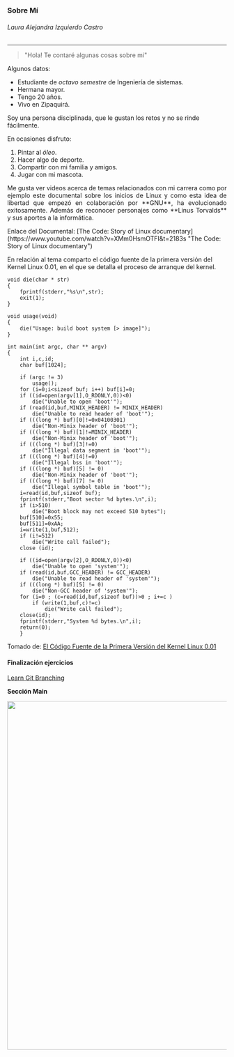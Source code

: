 ### Sobre Mí
###### Laura Alejandra Izquierdo Castro
-----------------
> "Hola! Te contaré algunas cosas sobre mi"

Algunos datos:
- Estudiante de *octavo semestre* de Ingeniería de sistemas.
- Hermana mayor.
- Tengo 20 años.
- Vivo en Zipaquirá.

Soy una persona disciplinada, que le gustan los retos y no se rinde fácilmente.

En ocasiones disfruto:
1. Pintar al *óleo*.
2. Hacer algo de deporte.
3. Compartir con mi familia y amigos.
4. Jugar con mi mascota.

<div style="text-align: justify"> Me gusta ver videos acerca de temas relacionados con mi carrera como por ejemplo este documental sobre los inicios de Linux y como esta idea de libertad que empezó en colaboración por **GNU**, ha evolucionado exitosamente. Además de reconocer personajes como **Linus Torvalds** y sus aportes a la informática. </div>
<p>
Enlace del Documental: [The Code: Story of Linux documentary](https://www.youtube.com/watch?v=XMm0HsmOTFI&t=2183s "The Code: Story of Linux documentary")
</p>

En relación al tema comparto el código fuente de la primera versión del Kernel Linux 0.01, en el que se detalla el proceso de arranque del kernel.

```
void die(char * str)
{
	fprintf(stderr,"%s\n",str);
	exit(1);
}

void usage(void)
{
	die("Usage: build boot system [> image]");
}

int main(int argc, char ** argv)
{
	int i,c,id;
	char buf[1024];

	if (argc != 3)
		usage();
	for (i=0;i<sizeof buf; i++) buf[i]=0;
	if ((id=open(argv[1],O_RDONLY,0))<0)
		die("Unable to open 'boot'");
	if (read(id,buf,MINIX_HEADER) != MINIX_HEADER)
		die("Unable to read header of 'boot'");
	if (((long *) buf)[0]!=0x04100301)
		die("Non-Minix header of 'boot'");
	if (((long *) buf)[1]!=MINIX_HEADER)
		die("Non-Minix header of 'boot'");
	if (((long *) buf)[3]!=0)
		die("Illegal data segment in 'boot'");
	if (((long *) buf)[4]!=0)
		die("Illegal bss in 'boot'");
	if (((long *) buf)[5] != 0)
		die("Non-Minix header of 'boot'");
	if (((long *) buf)[7] != 0)
		die("Illegal symbol table in 'boot'");
	i=read(id,buf,sizeof buf);
	fprintf(stderr,"Boot sector %d bytes.\n",i);
	if (i>510)
		die("Boot block may not exceed 510 bytes");
	buf[510]=0x55;
	buf[511]=0xAA;
	i=write(1,buf,512);
	if (i!=512)
		die("Write call failed");
	close (id);
	
	if ((id=open(argv[2],O_RDONLY,0))<0)
		die("Unable to open 'system'");
	if (read(id,buf,GCC_HEADER) != GCC_HEADER)
		die("Unable to read header of 'system'");
	if (((long *) buf)[5] != 0)
		die("Non-GCC header of 'system'");
	for (i=0 ; (c=read(id,buf,sizeof buf))>0 ; i+=c )
		if (write(1,buf,c)!=c)
			die("Write call failed");
	close(id);
	fprintf(stderr,"System %d bytes.\n",i);
	return(0);
	}
```
Tomado de: [El Código Fuente de la Primera Versión del Kernel Linux 0.01](http://https://aprendiendoausarlinux.wordpress.com/2012/06/14/el-codigo-fuente-de-la-primera-version-del-kernel-linux-0-01/ "El Código Fuente de la Primera Versión del Kernel Linux 0.01")


#### Finalización ejercicios 

[Learn Git Branching](https://learngitbranching.js.org/ "Learn Git Branching")

**Sección Main**

<p align="center">
  <img src="https://github.com/Alizeci/Git/blob/master/laura/mainEvidence.png" width="800">
</p>